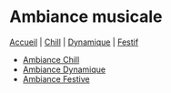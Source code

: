 # Ambiance musicale

[Accueil](index.md) | [Chill](chill.md) | [Dynamique](dynamique.md) | [Festif](festive.md)

- [Ambiance Chill](chill.md)
- [Ambiance Dynamique](dynamique.md)
- [Ambiance Festive](festive.md)
